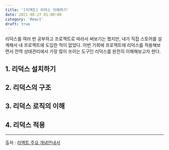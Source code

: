 ```yaml
---
title: '[리액트] 리덕스 이해하기'
date: 2021-08-27 01:00:00
category: 'React'
draft: true
---
```


리덕스를 여러 번 공부하고 프로젝트로 따라서 써보기는 했지만, 내가 직접 스토어를 설계해서 내 프로젝트에 도입한 적이 없었다. 이번 기회에 프로젝트에 리덕스를 적용해보면서 전역 상태관리에서 가장 많이 쓰이는 도구인 리덕스를 완전히 이해해보고자 한다.

## 1. 리덕스 설치하기

## 2. 리덕스의 구조

## 3. 리덕스 로직의 이해

## 4. 리덕스 적용

---

출처 : [리액트 주요 개념안내서](https://ko.reactjs.org/docs/hello-world.html)
